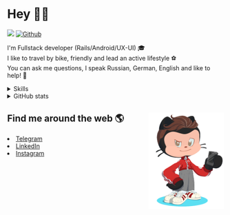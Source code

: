 # Hey 👋🏻 

![](https://komarev.com/ghpvc/?username=your-github-HarshBarash&color=grey) [![Github](https://img.shields.io/github/followers/HarshBarash?label=Follow&style=social)](https://github.com/HarshBarash)

I'm  Fullstack developer (Rails/Android/UX-UI) 🎓  <br />
I like to travel by bike, friendly and lead an active lifestyle ⚽ <br />
You can ask me questions, I speak Russian, German, English and like to help! 💬  <br />

<details>
    <summary> Skills </summary>
   <p>
      <br/>
      <img src="https://img.shields.io/badge/Ruby_on_Rails-CC0000?style=for-the-badge&logo=ruby-on-rails&logoColor=white" />
      <img src="https://img.shields.io/badge/Ruby-CC342D?style=for-the-badge&logo=ruby&logoColor=white" />
      <img src="https://img.shields.io/badge/Bootstrap-563D7C?style=for-the-badge&logo=bootstrap&logoColor=white" />
      <img src="https://img.shields.io/badge/PostgreSQL-316192?style=for-the-badge&logo=postgresql&logoColor=white" />
      <img src="https://img.shields.io/badge/SQLite-07405E?style=for-the-badge&logo=sqlite&logoColor=white" />
      <img src="https://img.shields.io/badge/Heroku-430098?style=for-the-badge&logo=heroku&logoColor=white"/>
      <img src="https://img.shields.io/badge/GitHub-100000?style=for-the-badge&logo=github&logoColor=white" />
      <br/>
      <img src="https://img.shields.io/badge/Android-3DDC84?style=for-the-badge&logo=android&logoColor=white" />
      <img src="https://img.shields.io/badge/Kotlin-0095D5?&style=for-the-badge&logo=kotlin&logoColor=white" />
      <img src="https://img.shields.io/badge/Java-ED8B00?style=for-the-badge&logo=java&logoColor=white" />
      <img src="https://img.shields.io/badge/Figma-F24E1E?style=for-the-badge&logo=figma&logoColor=white" />
      <img src="https://img.shields.io/badge/firebase-ffca28?style=for-the-badge&logo=firebase&logoColor=black" />
      <img src="https://img.shields.io/badge/Python-FFD43B?style=for-the-badge&logo=python&logoColor=darkgreen" />
      <img src="https://img.shields.io/badge/Trello-0052CC?style=for-the-badge&logo=trello&logoColor=white" />
      <img src="https://img.shields.io/badge/Ubuntu-E95420?style=for-the-badge&logo=ubuntu&logoColor=white" />

   </details>


<details>
    <summary> GitHub stats</summary>
    <br />
   
<!--START_SECTION:waka-->
![Code Time](http://img.shields.io/badge/Code%20Time-264%20hrs%2059%20mins-blue)

**🐱 My GitHub Data** 

> 🏆 379 Contributions in the Year 2022
 > 
> 📦 289.9 kB Used in GitHub's Storage 
 > 
> 💼 Opted to Hire
 > 
> 📜 20 Public Repositories 
 > 
> 🔑 40 Private Repositories  
 > 
**I'm a Night 🦉** 

```text
🌞 Morning    63 commits     ██░░░░░░░░░░░░░░░░░░░░░░░   9.57% 
🌆 Daytime    179 commits    ██████░░░░░░░░░░░░░░░░░░░   27.2% 
🌃 Evening    315 commits    ████████████░░░░░░░░░░░░░   47.87% 
🌙 Night      101 commits    ███░░░░░░░░░░░░░░░░░░░░░░   15.35%

```
📅 **I'm Most Productive on Saturday** 

```text
Monday       73 commits     ██░░░░░░░░░░░░░░░░░░░░░░░   11.09% 
Tuesday      94 commits     ███░░░░░░░░░░░░░░░░░░░░░░   14.29% 
Wednesday    104 commits    ████░░░░░░░░░░░░░░░░░░░░░   15.81% 
Thursday     79 commits     ███░░░░░░░░░░░░░░░░░░░░░░   12.01% 
Friday       93 commits     ███░░░░░░░░░░░░░░░░░░░░░░   14.13% 
Saturday     115 commits    ████░░░░░░░░░░░░░░░░░░░░░   17.48% 
Sunday       100 commits    ███░░░░░░░░░░░░░░░░░░░░░░   15.2%

```


📊 **This Week I Spent My Time On** 

```text
⌚︎ Time Zone: Asia/Yekaterinburg

💬 Programming Languages: 
Ruby                     4 hrs 12 mins       ███████████████░░░░░░░░░░   61.16% 
ERB                      1 hr 12 mins        ████░░░░░░░░░░░░░░░░░░░░░   17.48% 
XML                      48 mins             ███░░░░░░░░░░░░░░░░░░░░░░   11.75% 
GitIgnore file           16 mins             █░░░░░░░░░░░░░░░░░░░░░░░░   4.09% 
JavaScript               6 mins              ░░░░░░░░░░░░░░░░░░░░░░░░░   1.57%

🔥 Editors: 
RubyMine                 5 hrs 54 mins       █████████████████████░░░░   85.87% 
Android Studio           58 mins             ███░░░░░░░░░░░░░░░░░░░░░░   14.13%

💻 Operating System: 
Linux                    6 hrs 52 mins       █████████████████████████   100.0%

```

**I Mostly Code in Ruby** 

```text
Ruby                     30 repos            █████████████░░░░░░░░░░░░   54.55% 
Kotlin                   12 repos            █████░░░░░░░░░░░░░░░░░░░░   21.82% 
Java                     7 repos             ███░░░░░░░░░░░░░░░░░░░░░░   12.73% 
JavaScript               4 repos             █░░░░░░░░░░░░░░░░░░░░░░░░   7.27% 
Python                   2 repos             █░░░░░░░░░░░░░░░░░░░░░░░░   3.64%

```



 Last Updated on 16/04/2022 16:16:22 UTC
<!--END_SECTION:waka-->
   
<!--    <p align="center">
        <img src="https://github-profile-trophy.vercel.app/?username=HarshBarash&theme=darkhub&margin-w=15" alt="Trophies GitHub" />
    </p>
 -->
   
</details>

## Find me around the web 🌎 <a href="https://github.com//HarshBarash"><img align="right" width="175" height="225" src="https://github.com/HarshBarash/HarshBarash/blob/master/app/assets/images/antonbaranov.png"></a>
<li> <a href="https://t.me/HarshBarash"> Telegram </a> </li>
<li> <a href="https://linkedin.com/in/HarshBarash"> LinkedIn </a> </li>
<li> <a href="https://www.instagram.com/harsh.barash/"> Instagram </a> </li>
